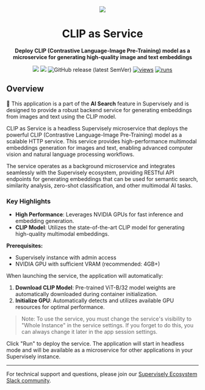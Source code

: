 <div align="center" markdown>

<img src="https://github.com/supervisely-ecosystem/embeddings-generator/releases/download/v0.1.0/clip_poster.jpg">

# CLIP as Service

**Deploy CLIP (Contrastive Language-Image Pre-Training) model as a microservice for generating high-quality image and text embeddings**

[![](https://img.shields.io/badge/supervisely-ecosystem-brightgreen)](https://ecosystem.supervisely.com/apps/supervisely-ecosystem/deploy-clip-as-service)
[![](https://img.shields.io/badge/slack-chat-green.svg?logo=slack)](https://supervisely.com/slack)
![GitHub release (latest SemVer)](https://img.shields.io/github/v/release/supervisely-ecosystem/deploy-clip-as-service)
[![views](https://app.supervisely.com/img/badges/views/supervisely-ecosystem/deploy-clip-as-service.png)](https://supervisely.com)
[![runs](https://app.supervisely.com/img/badges/runs/supervisely-ecosystem/deploy-clip-as-service.png)](https://supervisely.com)

</div>

## Overview

🧩 This application is a part of the **AI Search** feature in Supervisely and is designed to provide a robust backend service for generating embeddings from images and text using the CLIP model.

CLIP as Service is a headless Supervisely microservice that deploys the powerful CLIP (Contrastive Language-Image Pre-Training) model as a scalable HTTP service. This service provides high-performance multimodal embeddings generation for images and text, enabling advanced computer vision and natural language processing workflows.

The service operates as a background microservice and integrates seamlessly with the Supervisely ecosystem, providing RESTful API endpoints for generating embeddings that can be used for semantic search, similarity analysis, zero-shot classification, and other multimodal AI tasks.

### Key Highlights

- **High Performance**: Leverages NVIDIA GPUs for fast inference and embedding generation.
- **CLIP Model**: Utilizes the state-of-the-art CLIP model for generating high-quality multimodal embeddings.

**Prerequisites:**

- Supervisely instance with admin access
- NVIDIA GPU with sufficient VRAM (recommended: 4GB+)

When launching the service, the application will automatically:

1. **Download CLIP Model**: Pre-trained ViT-B/32 model weights are automatically downloaded during container initialization.
2. **Initialize GPU**: Automatically detects and utilizes available GPU resources for optimal performance.

> Note: To use the service, you must change the service's visibility to "Whole Instance" in the service settings. If you forget to do this, you can always change it later in the app session settings.

Сlick "Run" to deploy the service. The application will start in headless mode and will be available as a microservice for other applications in your Supervisely instance.

---

For technical support and questions, please join our [Supervisely Ecosystem Slack community](https://supervisely.com/slack).
